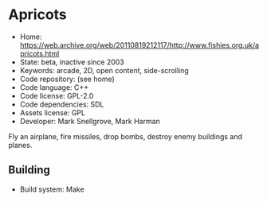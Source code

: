 # Apricots

- Home: https://web.archive.org/web/20110819212117/http://www.fishies.org.uk/apricots.html
- State: beta, inactive since 2003
- Keywords: arcade, 2D, open content, side-scrolling
- Code repository: (see home)
- Code language: C++
- Code license: GPL-2.0
- Code dependencies: SDL
- Assets license: GPL
- Developer: Mark Snellgrove, Mark Harman

Fly an airplane, fire missiles, drop bombs, destroy enemy buildings and planes.

## Building

- Build system: Make
